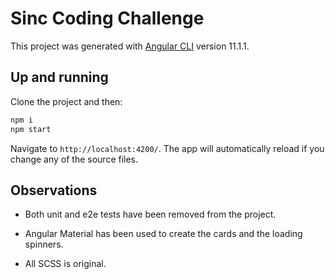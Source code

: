 # Sinc Coding Challenge

This project was generated with [Angular CLI](https://github.com/angular/angular-cli) version 11.1.1.

## Up and running

Clone the project and then:

```bash
npm i
npm start
```

Navigate to `http://localhost:4200/`. The app will automatically reload if you change any of the source files.


## Observations

* Both unit and e2e tests have been removed from the project.

* Angular Material has been used to create the cards and the loading spinners.

* All SCSS is original. 


